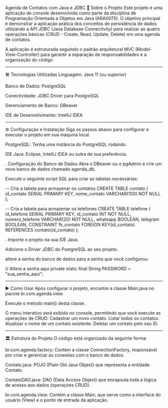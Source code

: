 Agenda de Contatos com Java e JDBC
📖 Sobre o Projeto
Este projeto é uma aplicação de console desenvolvida como parte da disciplina de Programação Orientada a Objetos em Java (ARA0075). O objetivo principal é demonstrar a aplicação prática dos conceitos de persistência de dados utilizando a API JDBC (Java Database Connectivity) para realizar as quatro operações básicas (CRUD - Create, Read, Update, Delete) em uma agenda de contatos.

A aplicação é estruturada seguindo o padrão arquitetural MVC (Model-View-Controller) para garantir a separação de responsabilidades e a organização do código.

---

🛠️ Tecnologias Utilizadas
Linguagem: Java 11 (ou superior)

Banco de Dados: PostgreSQL

Conectividade: JDBC Driver para PostgreSQL

Gerenciamento de Banco: DBeaver

IDE de Desenvolvimento: IntelliJ IDEA

---

⚙️ Configuração e Instalação
Siga os passos abaixo para configurar e executar o projeto em sua máquina local.

PostgreSQL: Tenha uma instância do PostgreSQL rodando.

IDE Java: Eclipse, IntelliJ IDEA ou outra de sua preferência.

. Configuração do Banco de Dados
Abra o DBeaver ou o pgAdmin e crie um novo banco de dados chamado agenda_db.

Execute o seguinte script SQL para criar as tabelas necessárias:

-- Cria a tabela para armazenar os contatos
CREATE TABLE contato (
    id_contato SERIAL PRIMARY KEY,
    nome_contato VARCHAR(100) NOT NULL
);

-- Cria a tabela para armazenar os telefones
CREATE TABLE telefone (
    id_telefone SERIAL PRIMARY KEY,
    id_contato INT NOT NULL,
    numero_telefone VARCHAR(20) NOT NULL,
    whatsapp BOOLEAN,
    telegram BOOLEAN,
    CONSTRAINT fk_contato
      FOREIGN KEY(id_contato)
	  REFERENCES contato(id_contato)
);

. Importe o projeto na sua IDE Java.

Adicione o Driver JDBC do PostgreSQL ao seu projeto.

altere a senha do banco de dados para a senha que você configurou:

// Altere a senha aqui
private static final String PASSWORD = "sua_senha_aqui";

---

▶️ Como Usar
Após configurar o projeto, encontre a classe Main.java no pacote br.com.agenda.view.

Execute o método main() desta classe.

O menu interativo será exibido no console, permitindo que você execute as operações de CRUD:
Cadastrar um novo contato.
Listar todos os contatos.
Atualizar o nome de um contato existente.
Deletar um contato pelo seu ID.


---
🏛️ Estrutura do Projeto
O código está organizado da seguinte forma:

br.com.agenda.factory: Contém a classe ConnectionFactory, responsável por criar e gerenciar as conexões com o banco de dados.

Contato.java: POJO (Plain Old Java Object) que representa a entidade Contato.

ContatoDAO.java: DAO (Data Access Object) que encapsula toda a lógica de acesso aos dados (operações CRUD).

br.com.agenda.view: Contém a classe Main, que serve como a interface do usuário (View) e o ponto de entrada da aplicação.
